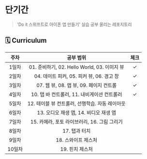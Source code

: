 # 단기간 
> 'Do it 스위프트로 아이폰 앱 만들기' 실습 공부 올리는 레포지토리


## 🗓️ Curriculum 

| 주차 | 공부 범위 | 체크 |
|:---:|:---:|:---:|
| 1일차 | 01. 준비하기, 02. Hello World, 03. 이미지 뷰 | ✓ |
| 2일차 | 04. 데이트 피커, 05. 피커 뷰, 06. 경고 창 | ✓ |
| 3일차 | 07. 웹 뷰, 08. 맵 뷰, 09. 페이지 컨트롤 | ✓ |
| 4일차 | 10. 탭 바 컨트롤러, 11. 내비게이션 컨트롤러 | ✓ |
| 5일차 | 12. 테이블 뷰 컨트롤러, 선행학습. 자동 레이아웃 | |
| 6일차 | 13. 오디오 재생 앱, 14. 비디오 재생 앱 | |
| 7일차 | 15. 카메라, 포토 라이브러리, 16. 그림 그리기 | |
| 8일차 | 17. 탭과 터치 | |
| 9일차 | 18. 스와이프 제스처 | |
| 10일차 | 19. 핀치 제스처 | |
